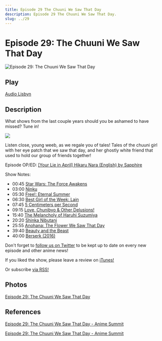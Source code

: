 ```yaml
---
title: Episode 29 The Chuuni We Saw That Day
description: Episode 29 The Chuuni We Saw That Day.
slug: ../29
---
```


# Episode 29: The Chuuni We Saw That Day

![Episode 29: The Chuuni We Saw That Day](https://i.imgur.com/7fry9m7.png)

## Play

[Audio Lisbyn](http://traffic.libsyn.com/ranime/Final_29_mixdown.mp3)

## Description

What shows from the last couple years should you be ashamed to have missed? Tune in!

[![](https://i.imgur.com/EPnQc1R.png)](http://traffic.libsyn.com/ranime/Final_29_mixdown.mp3)

Listen close, young weeb, as we regale you of tales! Tales of the chuuni girl with her eye patch that we saw that day, and her ghostly white friend that used to hold our group of friends together!

Episode OP/ED: [[Your Lie in April] Hikaru Nara (English) by Sapphire](https://www.youtube.com/watch?v=KsmtPd99Gpk)

Show Notes:

*   00:45 [Star Wars: The Force Awakens](http://www.imdb.com/title/tt2488496/?ref_=nv_sr_1)
*   03:00 [Ninku](http://myanimelist.net/anime/912/Ninku?q=nink)
*   05:30 [Free!: Eternal Summer](http://myanimelist.net/anime/22265/Free!:_Eternal_Summer)
*   06:30 [Best Girl of the Week: Lain](http://myanimelist.net/character/2219/Lain_Iwakura)
*   07:45 [5 Centimeters per Second](http://myanimelist.net/anime/1689/Byousoku_5_Centimeter?q=5%20ce)
*   09:15 [Love, Chunibyo & Other Delusions!](http://myanimelist.net/anime/14741/Chuunibyou_demo_Koi_ga_Shitai!?q=chuuni)
*   15:40 [The Melancholy of Haruhi Suzumiya](http://myanimelist.net/anime/849/Suzumiya_Haruhi_no_Yuuutsu)
*   20:20 [Shinka Nibutani](http://myanimelist.net/character/65871/Shinka_Nibutani)
*   25:55 [Anohana: The Flower We Saw That Day](http://myanimelist.net/anime/9989/Ano_Hi_Mita_Hana_no_Namae_wo_Bokutachi_wa_Mada_Shiranai)
*   39:40 [Beauty and the Beast](http://www.imdb.com/title/tt0101414/?ref_=nv_sr_4)
*   40:00 [Berserk (2016)](http://myanimelist.net/anime/32379/Berserk_(2016))

Don't forget to [follow us on Twitter](https://twitter.com/AnimeSummit) to be kept up to date on every new episode and other anime news!

If you liked the show, please leave a review on [iTunes!](https://itunes.apple.com/us/podcast/anime-summit/id1018790874)

Or subscribe [via RSS!](http://ranime.libsyn.com/rss)

## Photos

[Episode 29: The Chuuni We Saw That Day](https://i.imgur.com/7fry9m7.png)

## References

[Episode 29: The Chuuni We Saw That Day - Anime Summit](https://web.archive.org/web/20160319211605/http://animesummit.net/episode-29-the-chuuni-we-saw-that-day)

[Episode 29: The Chuuni We Saw That Day - Anime Summit](http://animesummit.net/episode-29-the-chuuni-we-saw-that-day)